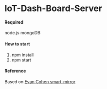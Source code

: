 IoT-Dash-Board-Server
=========================

#### Required ####
node.js
mongoDB

#### How to start ####
1. npm install
2. npm start 

#### Reference ####
Based on [Evan Cohen smart-mirror](http://smart-mirror.io/)